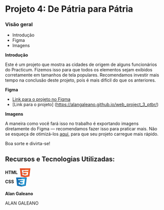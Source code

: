# Projeto 4: De Pátria para Pátria
### Visão geral    
* Introdução  
* Figma  
* Imagens  
  
**Introdução**    
  
Este é um projeto que mostra as cidades de origem de alguns funcionários do Practicum. Fizemos isso para que todos os elementos sejam exibidos corretamente em tamanhos de tela populares. Recomendamos investir mais tempo na conclusão deste projeto, pois é mais difícil do que os anteriores.  
  
**Figma**  
  
* [Link para o projeto no Figma](https://www.figma.com/file/SmvybPiUMHqeIxrAsOU8DC/Web_Brief_Sprint_4_PT-%7C-De-P%C3%A1tria-para-P%C3%A1tria-%7C-desktop-%2B-mobile?node-id=1%3A290&mode=dev)  
* [Link para o projeto] (https://alangaleano.github.io/web_project_3_ptbr/)
  
**Imagens**  
  
A maneira como você fará isso no trabalho é exportando imagens diretamente do Figma — recomendamos fazer isso para praticar mais. Não se esqueça de otimizá-los [aqui](https://tinypng.com/), para que seu projeto carregue mais rápido. 
  
Boa sorte e divirta-se!   

## Recursos e Tecnologias Utilizadas:

**HTML** <img align="center" alt="Alan-HTML" height="30" width="40" src="https://raw.githubusercontent.com/devicons/devicon/master/icons/html5/html5-original.svg"><br>
**CSS** <img align="center" alt="Alan-CSS" height="30" width="40" src="https://raw.githubusercontent.com/devicons/devicon/master/icons/css3/css3-original.svg">

**Alan Galeano**


ALAN GALEANO